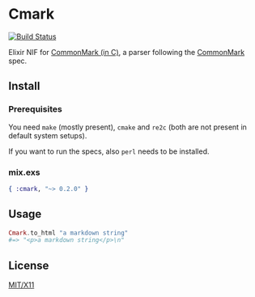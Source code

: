 # Cmark

[![Build Status](https://travis-ci.org/asaaki/cmark.ex.svg?branch=master)](https://travis-ci.org/asaaki/cmark.ex)

Elixir NIF for [CommonMark (in C)](https://github.com/jgm/CommonMark), a parser following the [CommonMark](http://commonmark.org/) spec.

## Install

### Prerequisites

You need `make` (mostly present), `cmake` and `re2c` (both are not present in default system setups).

If you want to run the specs, also `perl` needs to be installed.

### mix.exs

```elixir
{ :cmark, "~> 0.2.0" }
```

## Usage

```elixir
Cmark.to_html "a markdown string"
#=> "<p>a markdown string</p>\n"
```

## License

[MIT/X11](./LICENSE)

